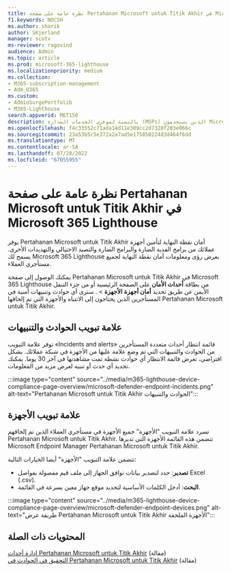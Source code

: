 ```yaml
---
title: نظرة عامة على صفحة Pertahanan Microsoft untuk Titik Akhir في Microsoft 365 Lighthouse
f1.keywords: NOCSH
ms.author: sharik
author: SKjerland
manager: scotv
ms-reviewer: ragovind
audience: Admin
ms.topic: article
ms.prod: microsoft-365-lighthouse
ms.localizationpriority: medium
ms.collection:
- M365-subscription-management
- Adm_O365
ms.custom:
- AdminSurgePortfolib
- M365-Lighthouse
search.appverid: MET150
description: بالنسبة لموفري الخدمات المدارة (MSPs) الذين يستخدمون Microsoft 365 Lighthouse، تعرف على كيفية عرض مخاطر الأمان.
ms.openlocfilehash: f4c33552c71ada14d11e309cc2d7328f203e066c
ms.sourcegitcommit: 23a53b5c5e372a2a7ad5e175850224d3d464f6dd
ms.translationtype: MT
ms.contentlocale: ar-SA
ms.lasthandoff: 07/28/2022
ms.locfileid: "67055955"
---
```

# <a name="overview-of-the-microsoft-defender-for-endpoint-page-in-microsoft-365-lighthouse"></a>نظرة عامة على صفحة Pertahanan Microsoft untuk Titik Akhir في Microsoft 365 Lighthouse

يوفر Pertahanan Microsoft untuk Titik Akhir أمان نقطة النهاية لتأمين أجهزة عملائك من برامج الفدية الضارة والبرامج الضارة والتصيد الاحتيالي والتهديدات الأخرى. يسمح لك Microsoft 365 Lighthouse بعرض رؤى ومعلومات أمان نقطة النهاية لجميع مستأجري العملاء.

يمكنك الوصول إلى صفحة Pertahanan Microsoft untuk Titik Akhir في Microsoft 365 Lighthouse من بطاقة **أحداث الأمان** على الصفحة الرئيسية أو من جزء التنقل الأيمن عن طريق تحديد **أمان أجهزة** **الأجهزة** > . سترى أي حوادث وتنبيهات أمنية في المستأجرين الذين يحتاجون إلى الانتباه والأجهزة التي تم إلحاقها Pertahanan Microsoft untuk Titik Akhir.

## <a name="incidents-and-alerts-tab"></a>علامة تبويب الحوادث والتنبيهات

توفر علامة التبويب «Incidents and alerts» قائمة انتظار أحداث متعددة المستأجرين من الحوادث والتنبيهات التي تم وضع علامة عليها من الأجهزة في شبكة عملائك. بشكل افتراضي، تعرض قائمة الانتظار أي حوادث نشطة تمت مشاهدتها في آخر 30 يوما. يمكنك تحديد أي حدث أو تنبيه لعرض مزيد من المعلومات.

:::image type="content" source="../media/m365-lighthouse-device-compliance-page-overview/microsoft-defender-endpoint-incidents.png" alt-text="Pertahanan Microsoft untuk Titik Akhir الحوادث والتنبيهات":::

## <a name="devices-tab"></a>علامة تبويب الأجهزة

تسرد علامة التبويب "الأجهزة" جميع الأجهزة في مستأجري العملاء الذين تم إلحاقهم Pertahanan Microsoft untuk Titik Akhir. تتضمن هذه القائمة الأجهزة التي تديرها Microsoft Endpoint Manager Pertahanan Microsoft untuk Titik Akhir.

تتضمن علامة التبويب "الأجهزة" أيضا الخيارات التالية:

- **تصدير**: حدد لتصدير بيانات توافق الجهاز إلى ملف قيم مفصولة بفواصل Excel (.csv).
- **البحث**: أدخل الكلمات الأساسية لتحديد موقع جهاز معين بسرعة في القائمة.

:::image type="content" source="../media/m365-lighthouse-device-compliance-page-overview/microsoft-defender-endpoint-devices.png" alt-text="طريقة عرض Pertahanan Microsoft untuk Titik Akhir الأجهزة الملحقة":::

## <a name="related-content"></a>المحتويات ذات الصلة
[إدارة أحداث Pertahanan Microsoft untuk Titik Akhir](../security/defender-endpoint/manage-incidents.md) (مقالة)\
[التحقيق في الحوادث في Pertahanan Microsoft untuk Titik Akhir](../security/defender-endpoint/investigate-incidents.md) (مقالة)
